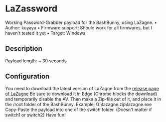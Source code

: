 # LaZassword
Working Password-Grabber payload for the BashBunny, using LaZagne.
• Author: kuyaya
• Firmware support: Should work for all firmwares, but I haven't tested it yet
• Target: Windows

## Description
Payload length: ~ 30 seconds

## Configuration
You need to download the latest version of LaZagne from the [release page of LaZagne](https://github.com/AlessandroZ/LaZagne/releases)
Be sure to download it in Edge (Chrome blocks the download) and temporarily disable the AV. Then make a Zip-file out of it, and place it in the /root folder of the BashBunny. Example: G:\lazagne.zip\lazagne.exe
Copy-Paste the payload into one of the switch folder. (Doesn't matter if switch1 or switch2)
Have fun!
